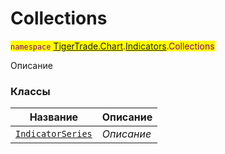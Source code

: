 
# Collections

<mark style="color:purple;">`namespace` [TigerTrade.Chart](../../TigerTrade.Chart.md).[Indicators](../../TigerTrade.Chart/Indicators.md).Collections

Описание


### Классы
| Название | Описание |
| --- | --- |
| [`IndicatorSeries`](./Collections/IndicatorSeries.cs.md) | *Описание* |

